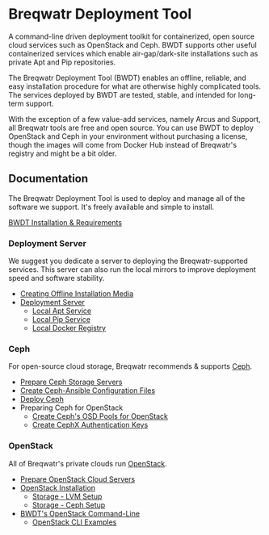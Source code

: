 # Breqwatr Deployment Tool

A command-line driven deployment toolkit for containerized, open source cloud
services such as OpenStack and Ceph. BWDT supports other useful containerized
services which enable air-gap/dark-site installations such as private Apt and
Pip repositories.

The Breqwatr Deployment Tool (BWDT) enables an offline, reliable, and easy
installation procedure for what are otherwise highly complicated tools. The
services deployed by BWDT are tested, stable, and intended for long-term
support.

With the exception of a few value-add services, namely Arcus and Support, all
Breqwatr tools are free and open source. You can use BWDT to deploy OpenStack
and Ceph in your environment without purchasing a license, though the images
will come from Docker Hub instead of Breqwatr's registry and might be a bit
older.



## Documentation

The Breqwatr Deployment Tool is used to deploy and manage all of the software
we support. It's freely available and simple to install.

[BWDT Installation & Requirements](/installation.html)


### Deployment Server

We suggest you dedicate a server to deploying the Breqwatr-supported services.
This server can also run the local mirrors to improve deployment speed and
software stability.

- [Creating Offline Installation Media](/offline-media.html)
- [Deployment Server](/deployment-server.html)
    - [Local Apt Service](/apt.html)
    - [Local Pip Service](/pip.html)
    - [Local Docker Registry](/registry.html)


### Ceph

For open-source cloud storage, Breqwatr recommends & supports [Ceph](https://ceph.io/).

- [Prepare Ceph Storage Servers](/ceph-server-setup.html)
- [Create Ceph-Ansible Configuration Files](/ceph-ansible-configs.html)
- [Deploy Ceph](ceph-deploy.html)
- Preparing Ceph for OpenStack
    - [Create Ceph's OSD Pools for OpenStack](/ceph-pools.html)
    - [Create CephX Authentication Keys](/ceph-cephx-keys.html)


### OpenStack

All of Breqwatr's private clouds run [OpenStack](https://www.openstack.org/software/).

- [Prepare OpenStack Cloud Servers](/openstack-server-setup.html)
- [OpenStack Installation](/openstack-install.html)
    - [Storage - LVM Setup](/openstack-lvm.html)
    - [Storage - Ceph Setup](/openstack-ceph.html)
- [BWDT's OpenStack Command-Line](/openstack-cli.html)
    - [OpenStack CLI Examples](/openstack-cli-examples.html)


